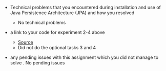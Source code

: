 * Technical problems that you encountered during installation and use of Java Persistence Architecture (JPA) and how you resolved  
    - No technical problems

* a link to your code for experiment 2-4 above  
    - [Source](https://github.com/Severinzz/DAT250/tree/exp4/exp4/counters/counters)  
    - Did not do the optional tasks 3 and 4

* any pending issues with this assignment which you did not manage to solve
    . No pending issues
